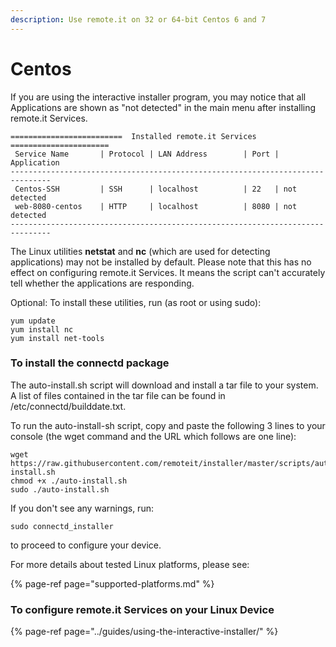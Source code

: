 ```yaml
---
description: Use remote.it on 32 or 64-bit Centos 6 and 7
---
```


# Centos

If you are using the interactive installer program, you may notice that all Applications are shown as "not detected" in the main menu after installing remote.it Services.

```text
=========================  Installed remote.it Services  ======================
 Service Name       | Protocol | LAN Address        | Port | Application
-------------------------------------------------------------------------------
 Centos-SSH         | SSH      | localhost          | 22   | not detected
 web-8080-centos    | HTTP     | localhost          | 8080 | not detected
-------------------------------------------------------------------------------
```

The Linux utilities **netstat** and **nc** \(which are used for detecting applications\) may not be installed by default.  Please note that this has no effect on configuring remote.it Services.  It means the script can't accurately tell whether the applications are responding.

Optional: To install these utilities, run \(as root or using sudo\):

```text
yum update
yum install nc
yum install net-tools
```

### To install the connectd package

The auto-install.sh script will download and install a tar file to your system. A list of files contained in the tar file can be found in /etc/connectd/builddate.txt.

To run the auto-install-sh script, copy and paste the following 3 lines to your console \(the wget command and the URL which follows are one line\):

```text
wget https://raw.githubusercontent.com/remoteit/installer/master/scripts/auto-install.sh
chmod +x ./auto-install.sh
sudo ./auto-install.sh
```

If you don't see any warnings, run:

```text
sudo connectd_installer
```

to proceed to configure your device.

For more details about tested Linux platforms, please see:

{% page-ref page="supported-platforms.md" %}

### To configure remote.it Services on your Linux Device

{% page-ref page="../guides/using-the-interactive-installer/" %}



